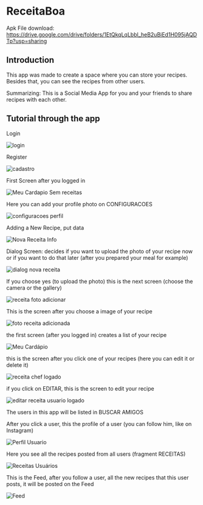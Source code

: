 # ReceitaBoa

Apk File download: https://drive.google.com/drive/folders/1EtQkqLqLbbl_heB2uBiEd1H095jAQDTp?usp=sharing

## Introduction

This app was made to create a space where you can store your recipes.
Besides that, you can see the recipes from other users.

Summarizing: This is a Social Media App for you and your friends to share recipes with each other.

## Tutorial through the app

Login

![login](https://user-images.githubusercontent.com/37719411/90185152-a31d7c80-dd8c-11ea-950e-88e0d6b2c3f1.PNG)

Register

![cadastro](https://user-images.githubusercontent.com/37719411/90184915-44580300-dd8c-11ea-9856-62b2326c7ff1.PNG)

First Screen after you logged in

![Meu Cardapio Sem receitas](https://user-images.githubusercontent.com/37719411/90185223-c0524b00-dd8c-11ea-86e2-44030e814c35.PNG)

Here you can add your profile photo on CONFIGURACOES

![configuracoes perfil](https://user-images.githubusercontent.com/37719411/90186789-2770ff00-dd8f-11ea-9a19-874139b68f60.PNG)

Adding a New Recipe, put data

![Nova Receita Info](https://user-images.githubusercontent.com/37719411/90185308-e4ae2780-dd8c-11ea-99e4-4b1b78c2057b.PNG)

Dialog Screen: decides if you want to upload the photo of your recipe now or if you want to do that later (after you prepared your meal for example)

![dialog nova receita](https://user-images.githubusercontent.com/37719411/90185349-fc85ab80-dd8c-11ea-9433-707230661446.PNG)

If you choose yes (to upload the photo) this is the next screen (choose the camera or the gallery)

![receita foto adicionar](https://user-images.githubusercontent.com/37719411/90185492-33f45800-dd8d-11ea-87b0-e23ccb3e9b90.PNG)

This is the screen after you choose a image of your recipe

![foto receita adicionada](https://user-images.githubusercontent.com/37719411/90185704-787ff380-dd8d-11ea-8bc4-a6f49b9d2e75.PNG)

the first screen (after you logged in) creates a list of your recipe

![Meu Cardápio](https://user-images.githubusercontent.com/37719411/90185862-ab29ec00-dd8d-11ea-9a9c-13f5b376cab6.PNG)

this is the screen after you click one of your recipes (here you can edit it or delete it)

![receita chef logado](https://user-images.githubusercontent.com/37719411/90185979-d90f3080-dd8d-11ea-9524-0321cfa7a140.PNG)

if you click on EDITAR, this is the screen to edit your recipe

![editar receita usuario logado](https://user-images.githubusercontent.com/37719411/90186045-f512d200-dd8d-11ea-985d-be99bee8a313.PNG)

The users in this app will be listed in BUSCAR AMIGOS

After you click a user, this the profile of a user (you can follow him, like on Instagram)

![Perfil Usuario](https://user-images.githubusercontent.com/37719411/90186246-4327d580-dd8e-11ea-8478-2b9bedebded3.PNG)

Here you see all the recipes posted from all users (fragment RECEITAS)

![Receitas Usuários](https://user-images.githubusercontent.com/37719411/90186361-6b173900-dd8e-11ea-9d71-3b65eb3b7c93.PNG)

This is the Feed, after you follow a user, all the new recipes that this user posts, it will be posted on the Feed

![Feed](https://user-images.githubusercontent.com/37719411/90186431-871ada80-dd8e-11ea-8816-b9894716cb1f.PNG)


